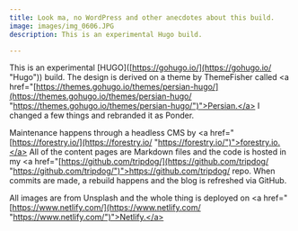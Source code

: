 ```yaml
---
title: Look ma, no WordPress and other anecdotes about this build.
image: images/img_0606.JPG
description: This is an experimental Hugo build.

---
```

This is an experimental \[HUGO\]([https://gohugo.io/](https://gohugo.io/ "Hugo")) build. The design is derived on a theme by ThemeFisher called <a href="[https://themes.gohugo.io/themes/persian-hugo/](https://themes.gohugo.io/themes/persian-hugo/ "https://themes.gohugo.io/themes/persian-hugo/")">Persian.</a> I changed a few things and rebranded it as Ponder. 

Maintenance happens through a headless CMS by <a href="[https://forestry.io/](https://forestry.io/ "https://forestry.io/")">forestry.io.</a> All of the content pages are Markdown files and the code is hosted in my <a href="[https://github.com/tripdog/](https://github.com/tripdog/ "https://github.com/tripdog/")">https://github.com/tripdog/</a> repo. When commits are made, a rebuild happens and the blog is refreshed via GitHub.

All images are from Unsplash and the whole thing is deployed on <a href="[https://www.netlify.com/](https://www.netlify.com/ "https://www.netlify.com/")">Netlify.</a>